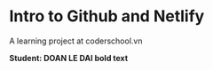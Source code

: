 # Intro to Github and Netlify

A learning project at coderschool.vn

**Student: DOAN LE DAI bold text**
